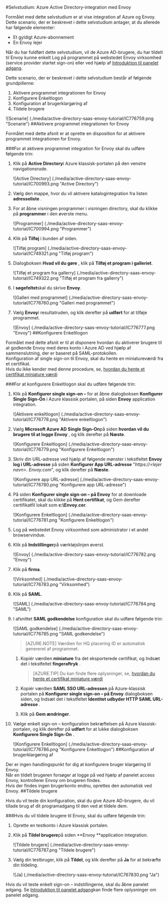 <properties 
    pageTitle="Selvstudium: Azure Active Directory-integration med Envoy | Microsoft Azure" 
    description="Lær, hvordan du bruger Envoy med Azure Active Directory til at aktivere enkeltlogon, automatiseret klargøring og mere!" 
    services="active-directory" 
    authors="jeevansd"  
    documentationCenter="na" 
    manager="femila"/>
<tags 
    ms.service="active-directory" 
    ms.devlang="na" 
    ms.topic="article" 
    ms.tgt_pltfrm="na" 
    ms.workload="identity" 
    ms.date="09/29/2016" 
    ms.author="jeedes" />

#<a name="tutorial-azure-active-directory-integration-with-envoy"></a>Selvstudium: Azure Active Directory-integration med Envoy
  
Formålet med dette selvstudium er at vise integration af Azure og Envoy.  
Dette scenario, der er beskrevet i dette selvstudium antager, at du allerede har følgende elementer:

-   Et gyldigt Azure-abonnement
-   En Envoy lejer
  
Når du har fuldført dette selvstudium, vil de Azure AD-brugere, du har tildelt til Envoy kunne enkelt Log på programmet på webstedet Envoy virksomhed (service provider startet sign-on) eller ved hjælp af [Introduktion til panelet adgang](active-directory-saas-access-panel-introduction.md).
  
Dette scenario, der er beskrevet i dette selvstudium består af følgende grundpillerne:

1.  Aktivere programmet integrationen for Envoy
2.  Konfigurere Enkeltlogon
3.  Konfiguration af brugerklargøring af
4.  Tildele brugere

![Scenarie] (./media/active-directory-saas-envoy-tutorial/IC776759.png "Scenarie")
##<a name="enabling-the-application-integration-for-envoy"></a>Aktivere programmet integrationen for Envoy
  
Formålet med dette afsnit er at oprette en disposition for at aktivere programmet integrationen for Envoy.

###<a name="to-enable-the-application-integration-for-envoy-perform-the-following-steps"></a>For at aktivere programmet integration for Envoy skal du udføre følgende trin:

1.  Klik på **Active Directory**i Azure klassisk-portalen på den venstre navigationsrude.

    ![Active Directory] (./media/active-directory-saas-envoy-tutorial/IC700993.png "Active Directory")

2.  Vælg den mappe, hvor du vil aktivere katalogintegration fra listen **adresseliste** .

3.  For at åbne visningen programmer i visningen directory, skal du klikke på **programmer** i den øverste menu.

    ![Programmer] (./media/active-directory-saas-envoy-tutorial/IC700994.png "Programmer")

4.  Klik på **Tilføj** i bunden af siden.

    ![Tilføj program] (./media/active-directory-saas-envoy-tutorial/IC749321.png "Tilføj program")

5.  Dialogboksen **Hvad vil du gøre** , klik på **Tilføj et program i galleriet**.

    ![Tilføj et program fra gallerry] (./media/active-directory-saas-envoy-tutorial/IC749322.png "Tilføj et program fra gallerry")

6.  I **søgefeltet**skal du skrive **Envoy**.

    ![Galleri med programmet] (./media/active-directory-saas-envoy-tutorial/IC776760.png "Galleri med programmet")

7.  Vælg **Envoy**i resultatruden, og klik derefter på **udført** for at tilføje programmet.

    ![Envoy] (./media/active-directory-saas-envoy-tutorial/IC776777.png "Envoy")
##<a name="configuring-single-sign-on"></a>Konfigurere Enkeltlogon
  
Formålet med dette afsnit er til at disponere hvordan du aktiverer brugere til at godkende Envoy med deres konto i Azure AD ved hjælp af sammenslutning, der er baseret på SAML-protokollen.  
Konfiguration af single sign-on til Envoy, skal du hente en miniatureværdi fra et certifikat.  
Hvis du ikke kender med denne procedure, se, [hvordan du hente et certifikat miniature værdi](http://youtu.be/YKQF266SAxI)

###<a name="to-configure-single-sign-on-perform-the-following-steps"></a>For at konfigurere Enkeltlogon skal du udføre følgende trin:

1.  Klik på **Konfigurer single sign-on –** for at åbne dialogboksen **Konfigurer Single Sign-On** i Azure klassisk portalen, på siden **Envoy** application integration.

    ![Aktivere enkeltlogon] (./media/active-directory-saas-envoy-tutorial/IC776778.png "Aktivere enkeltlogon")

2.  Vælg **Microsoft Azure AD Single Sign-On**på siden **hvordan vil du brugere til at logge Envoy** , og klik derefter på **Næste**.

    ![Konfigurere Enkeltlogon] (./media/active-directory-saas-envoy-tutorial/IC776779.png "Konfigurere Enkeltlogon")

3.  Skriv din URL-adresse ved hjælp af følgende mønster i tekstfeltet **Envoy log i URL-adresse** på siden **Konfigurer App URL-adresse** "*https://\<lejer navn\>. Envoy.com*", og klik derefter på **Næste**.

    ![Konfigurere app URL-adresse] (./media/active-directory-saas-envoy-tutorial/IC776780.png "Konfigurere app URL-adresse")

4.  På siden **Konfigurer single sign-on – på Envoy** for at downloade certifikatet, skal du klikke på **Hent certifikat**, og Gem derefter certifikatfil lokalt som **c:\\Envoy.cer**.

    ![Konfigurere Enkeltlogon] (./media/active-directory-saas-envoy-tutorial/IC776781.png "Konfigurere Enkeltlogon")

5.  Log på webstedet Envoy virksomhed som administrator i et andet browservindue.

6.  Klik på **Indstillinger**på værktøjslinjen øverst.

    ![Envoy] (./media/active-directory-saas-envoy-tutorial/IC776782.png "Envoy")

7.  Klik på **firma**.

    ![Virksomhed] (./media/active-directory-saas-envoy-tutorial/IC776783.png "Virksomhed")

8.  Klik på **SAML**.

    ![SAML] (./media/active-directory-saas-envoy-tutorial/IC776784.png "SAML")

9.  I afsnittet **SAML godkendelse** konfiguration skal du udføre følgende trin:

    ![SAML godkendelse] (./media/active-directory-saas-envoy-tutorial/IC776785.png "SAML godkendelse")

    >[AZURE.NOTE] Værdien for HQ placering ID er automatisk genereret af programmet.

    1.  Kopiér værdien **miniature** fra det eksporterede certifikat, og Indsæt det i tekstfeltet **fingeraftryk** .  

        >[AZURE.TIP] Du kan finde flere oplysninger, se, [hvordan du hente et certifikat miniature værdi](http://youtu.be/YKQF266SAxI)

    2.  Kopiér værdien **SAML SSO URL-adressen** på Azure-klassisk portalen på **Konfigurer single sign-on – på Envoy** dialogboksen siden, og Indsæt det i tekstfeltet **Identitet udbyder HTTP SAML URL-adresse** .
    3.  Klik på **Gem ændringer**.

10. Vælge enkelt sign-on – konfiguration bekræftelsen på Azure klassisk-portalen, og klik derefter på **udført** for at lukke dialogboksen **Konfigurere Single Sign-On** .

    ![Konfigurere Enkeltlogon] (./media/active-directory-saas-envoy-tutorial/IC776786.png "Konfigurere Enkeltlogon")
##<a name="configuring-user-provisioning"></a>Konfiguration af brugerklargøring af
  
Der er ingen handlingspunkt for dig at konfigurere bruger klargøring til Envoy.  
Når en tildelt brugeren forsøger at logge på ved hjælp af panelet access Envoy, kontrollerer Envoy om brugeren findes.  
Hvis der findes ingen brugerkonto endnu, oprettes den automatisk ved Envoy.
##<a name="assigning-users"></a>Tildele brugere
  
Hvis du vil teste din konfiguration, skal du give Azure AD-brugere, du vil tillade brug af dit programadgang til den ved at tildele dem.

###<a name="to-assign-users-to-envoy-perform-the-following-steps"></a>Hvis du vil tildele brugere til Envoy, skal du udføre følgende trin:

1.  Oprette en testkonto i Azure klassisk portalen.

2.  Klik på **Tildel brugere**på siden **Envoy **application integration.

    ![Tildele brugere] (./media/active-directory-saas-envoy-tutorial/IC776787.png "Tildele brugere")

3.  Vælg din testbruger, klik på **Tildel**, og klik derefter på **Ja** for at bekræfte din tildeling.

    ![Ja] (./media/active-directory-saas-envoy-tutorial/IC767830.png "Ja")
  
Hvis du vil teste enkelt sign-on – indstillingerne, skal du åbne panelet adgang. Se [Introduktion til panelet adgang](active-directory-saas-access-panel-introduction.md)kan finde flere oplysninger om panelet adgang.